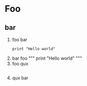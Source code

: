 # Foo

## bar
1. foo bar
    ```
    print "Hello world"
    ```
2. bar foo
    """
    print "Hello world"
    """
3. foo qux
    ```print "Hello world"
    ```
4. qux bar
```print hello world
```
